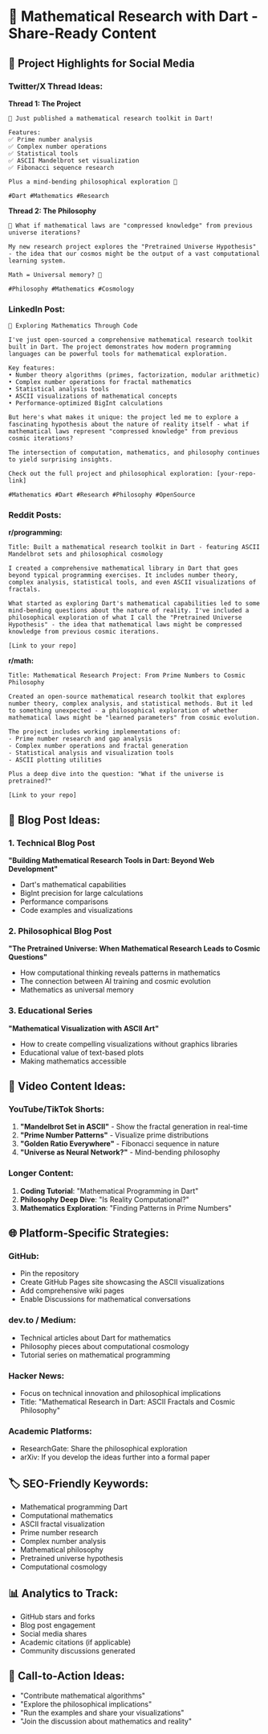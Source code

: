 # 🧮 Mathematical Research with Dart - Share-Ready Content

## 🚀 Project Highlights for Social Media

### Twitter/X Thread Ideas:

**Thread 1: The Project**

```
🧮 Just published a mathematical research toolkit in Dart!

Features:
✅ Prime number analysis
✅ Complex number operations
✅ Statistical tools
✅ ASCII Mandelbrot set visualization
✅ Fibonacci sequence research

Plus a mind-bending philosophical exploration 🧠

#Dart #Mathematics #Research
```

**Thread 2: The Philosophy**

```
🤯 What if mathematical laws are "compressed knowledge" from previous universe iterations?

My new research project explores the "Pretrained Universe Hypothesis" - the idea that our cosmos might be the output of a vast computational learning system.

Math = Universal memory? 🌌

#Philosophy #Mathematics #Cosmology
```

### LinkedIn Post:

```
🔬 Exploring Mathematics Through Code

I've just open-sourced a comprehensive mathematical research toolkit built in Dart. The project demonstrates how modern programming languages can be powerful tools for mathematical exploration.

Key features:
• Number theory algorithms (primes, factorization, modular arithmetic)
• Complex number operations for fractal mathematics
• Statistical analysis tools
• ASCII visualizations of mathematical concepts
• Performance-optimized BigInt calculations

But here's what makes it unique: the project led me to explore a fascinating hypothesis about the nature of reality itself - what if mathematical laws represent "compressed knowledge" from previous cosmic iterations?

The intersection of computation, mathematics, and philosophy continues to yield surprising insights.

Check out the full project and philosophical exploration: [your-repo-link]

#Mathematics #Dart #Research #Philosophy #OpenSource
```

### Reddit Posts:

**r/programming:**

```
Title: Built a mathematical research toolkit in Dart - featuring ASCII Mandelbrot sets and philosophical cosmology

I created a comprehensive mathematical library in Dart that goes beyond typical programming exercises. It includes number theory, complex analysis, statistical tools, and even ASCII visualizations of fractals.

What started as exploring Dart's mathematical capabilities led to some mind-bending questions about the nature of reality. I've included a philosophical exploration of what I call the "Pretrained Universe Hypothesis" - the idea that mathematical laws might be compressed knowledge from previous cosmic iterations.

[Link to your repo]
```

**r/math:**

```
Title: Mathematical Research Project: From Prime Numbers to Cosmic Philosophy

Created an open-source mathematical research toolkit that explores number theory, complex analysis, and statistical methods. But it led to something unexpected - a philosophical exploration of whether mathematical laws might be "learned parameters" from cosmic evolution.

The project includes working implementations of:
- Prime number research and gap analysis
- Complex number operations and fractal generation
- Statistical analysis and visualization tools
- ASCII plotting utilities

Plus a deep dive into the question: "What if the universe is pretrained?"

[Link to your repo]
```

## 📝 Blog Post Ideas:

### 1. Technical Blog Post

**"Building Mathematical Research Tools in Dart: Beyond Web Development"**

- Dart's mathematical capabilities
- BigInt precision for large calculations
- Performance comparisons
- Code examples and visualizations

### 2. Philosophical Blog Post

**"The Pretrained Universe: When Mathematical Research Leads to Cosmic Questions"**

- How computational thinking reveals patterns in mathematics
- The connection between AI training and cosmic evolution
- Mathematics as universal memory

### 3. Educational Series

**"Mathematical Visualization with ASCII Art"**

- How to create compelling visualizations without graphics libraries
- Educational value of text-based plots
- Making mathematics accessible

## 🎥 Video Content Ideas:

### YouTube/TikTok Shorts:

1. **"Mandelbrot Set in ASCII"** - Show the fractal generation in real-time
2. **"Prime Number Patterns"** - Visualize prime distributions
3. **"Golden Ratio Everywhere"** - Fibonacci sequence in nature
4. **"Universe as Neural Network?"** - Mind-bending philosophy

### Longer Content:

1. **Coding Tutorial**: "Mathematical Programming in Dart"
2. **Philosophy Deep Dive**: "Is Reality Computational?"
3. **Mathematics Exploration**: "Finding Patterns in Prime Numbers"

## 🌐 Platform-Specific Strategies:

### GitHub:

- Pin the repository
- Create GitHub Pages site showcasing the ASCII visualizations
- Add comprehensive wiki pages
- Enable Discussions for mathematical conversations

### dev.to / Medium:

- Technical articles about Dart for mathematics
- Philosophy pieces about computational cosmology
- Tutorial series on mathematical programming

### Hacker News:

- Focus on technical innovation and philosophical implications
- Title: "Mathematical Research in Dart: ASCII Fractals and Cosmic Philosophy"

### Academic Platforms:

- ResearchGate: Share the philosophical exploration
- arXiv: If you develop the ideas further into a formal paper

## 🏷️ SEO-Friendly Keywords:

- Mathematical programming Dart
- Computational mathematics
- ASCII fractal visualization
- Prime number research
- Complex number analysis
- Mathematical philosophy
- Pretrained universe hypothesis
- Computational cosmology

## 📊 Analytics to Track:

- GitHub stars and forks
- Blog post engagement
- Social media shares
- Academic citations (if applicable)
- Community discussions generated

## 🎯 Call-to-Action Ideas:

- "Contribute mathematical algorithms"
- "Explore the philosophical implications"
- "Run the examples and share your visualizations"
- "Join the discussion about mathematics and reality"
